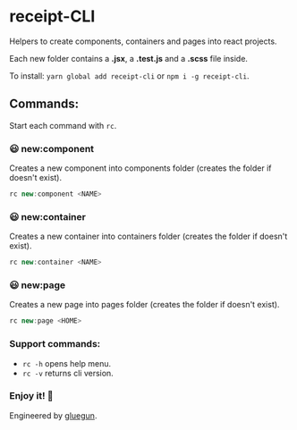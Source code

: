 # receipt-CLI

Helpers to create components, containers and pages into react projects.

Each new folder contains a **.jsx**, a **.test.js** and a **.scss** file inside.

To install: ```yarn global add receipt-cli``` or ```npm i -g receipt-cli```.

## Commands:

Start each command with ```rc```.

### :smiley: new:component
Creates a new component into components folder (creates the folder if doesn't exist).

```js
rc new:component <NAME>
```

### :smiley: new:container <NAME>
Creates a new container into containers folder (creates the folder if doesn't exist).

```js
rc new:container <NAME>
```

### :smiley: new:page <NAME>
Creates a new page into pages folder (creates the folder if doesn't exist).

```js
rc new:page <HOME>
```

### Support commands:
- ```rc -h``` opens help menu.
- ```rc -v``` returns cli version.


### Enjoy it! :facepunch:


Engineered by [gluegun](https://github.com/infinitered/gluegun).